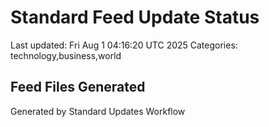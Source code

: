# Standard Feed Update Status
Last updated: Fri Aug  1 04:16:20 UTC 2025
Categories: technology,business,world

## Feed Files Generated

Generated by Standard Updates Workflow
